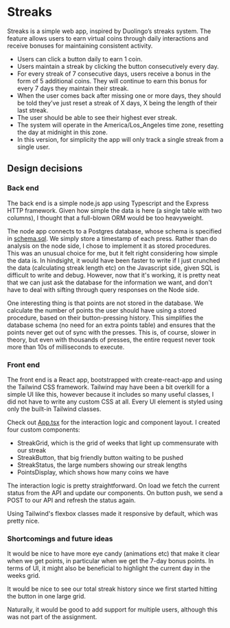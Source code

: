 # Streaks

Streaks is a simple web app, inspired by Duolingo’s streaks system. The feature allows users to earn virtual coins through daily interactions and receive bonuses for maintaining consistent activity.

- Users can click a button daily to earn 1 coin.
- Users maintain a streak by clicking the button consecutively every day.
- For every streak of 7 consecutive days, users receive a bonus in the form of 5 additional coins. They will continue to earn this bonus for every 7 days they maintain their streak.
- When the user comes back after missing one or more days, they should be told they’ve just reset a streak of X days, X being the length of their last streak.
- The user should be able to see their highest ever streak.
- The system will operate in the America/Los_Angeles time zone, resetting the day at midnight in this zone.
- In this version, for simplicity the app will only track a single streak from a single user.


## Design decisions

### Back end

The back end is a simple node.js app using Typescript and the Express HTTP framework. Given how simple the data is here (a single table with two columns), I thought that a full-blown ORM would be too heavyweight.

The node app connects to a Postgres database, whose schema is specified in [schema.sql](server/schema.sql). We simply store a timestamp of each press. Rather than do analysis on the node side, I chose to implement it as stored procedures. This was an unusual choice for me, but it felt right considering how simple the data is. In hindsight, it would have been faster to write if I just crunched the data (calculating streak length etc) on the Javascript side, given SQL is difficult to write and debug. However, now that it's working, it is pretty neat that we can just ask the database for the information we want, and don't have to deal with sifting through query responses on the Node side.

One interesting thing is that points are not stored in the database. We calculate the number of points the user should have using a stored procedure, based on their button-pressing history. This simplifies the database schema (no need for an extra points table) and ensures that the points never get out of sync with the presses. This is, of course, slower in theory, but even with thousands of presses, the entire request never took more than 10s of milliseconds to execute.

### Front end

The front end is a React app, bootstrapped with create-react-app and using the Tailwind CSS framework. Tailwind may have been a bit overkill for a simple UI like this, however because it includes so many useful classes, I did not have to write any custom CSS at all. Every UI element is styled using only the built-in Tailwind classes.

Check out [App.tsx](client/src/App.tsx) for the interaction logic and component layout. I created four custom components:

- StreakGrid, which is the grid of weeks that light up commensurate with our streak
- StreakButton, that big friendly button waiting to be pushed
- StreakStatus, the large numbers showing our streak lengths
- PointsDisplay, which shows how many coins we have

The interaction logic is pretty straightforward. On load we fetch the current status from the API and update our components. On button push, we send a POST to our API and refresh the status again.

Using Tailwind's flexbox classes made it responsive by default, which was pretty nice.

### Shortcomings and future ideas

It would be nice to have more eye candy (animations etc) that make it clear when we get points, in particular when we get the 7-day bonus points. In terms of UI, it might also be beneficial to highlight the current day in the weeks grid.

It would be nice to see our total streak history since we first started hitting the button in one large grid.

Naturally, it would be good to add support for multiple users, although this was not part of the assignment.